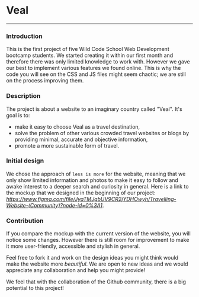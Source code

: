 # Veal
------

### Introduction

This is the first project of five Wild Code School Web Development bootcamp students. We started creating it within our first month and therefore there was only limited knowledge to work with. However we gave our best to implement various features we found online.
This is why the code you will see on the CSS and JS files might seem chaotic; we are still on the process improving them.



### Description

The project is about a website to an imaginary country called "Veal". It's goal is to: 
- make it easy to choose Veal as a travel destination,
- solve the problem of other various crowded travel websites or blogs by providing minimal, accurate and objective information,
- promote a more sustainable form of travel.

### Initial design

We chose the approach of `less is more` for the website, meaning that we only show limited information and photos to make it easy to follow and awake interest to a deeper search and curiosity in general.
Here is a link to the mockup that we designed in the beginning of our project: *https://www.figma.com/file/JyaTMJgbUV9CR2jYDHOwyh/Travelling-Website-(Community)?node-id=0%3A1*.



### Contribution

If you compare the mockup with the current version of the website, you will notice some changes. 
However there is still room for improvement to make it more user-friendly, accessible and stylish in general. 

Feel free to fork it and work on the design ideas you might think would make the website more *beautiful*. We are open to new ideas and we would appreciate any collaboration and help you might provide!

We feel that with the collaboration of the Github community, there is a big potential to this project!
